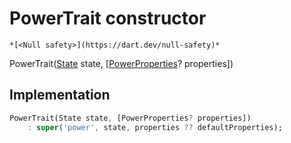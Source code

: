 


# PowerTrait constructor




    *[<Null safety>](https://dart.dev/null-safety)*



PowerTrait([State](../../yonomi-sdk/State-class.md) state, [[PowerProperties](../../yonomi-sdk/PowerProperties.md)? properties])





## Implementation

```dart
PowerTrait(State state, [PowerProperties? properties])
    : super('power', state, properties ?? defaultProperties);
```







